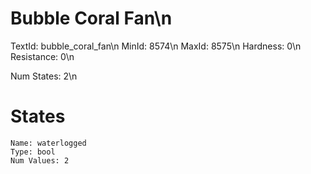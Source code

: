 # Bubble Coral Fan\n
TextId: bubble_coral_fan\n
MinId: 8574\n
MaxId: 8575\n
Hardness: 0\n
Resistance: 0\n

Num States: 2\n
# States
```
Name: waterlogged
Type: bool
Num Values: 2
```